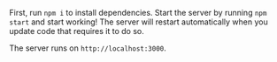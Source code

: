 First, run `npm i` to install dependencies. Start the server by running `npm start` and start working! The server will restart automatically when you update code that requires it to do so.

The server runs on `http://localhost:3000`.

